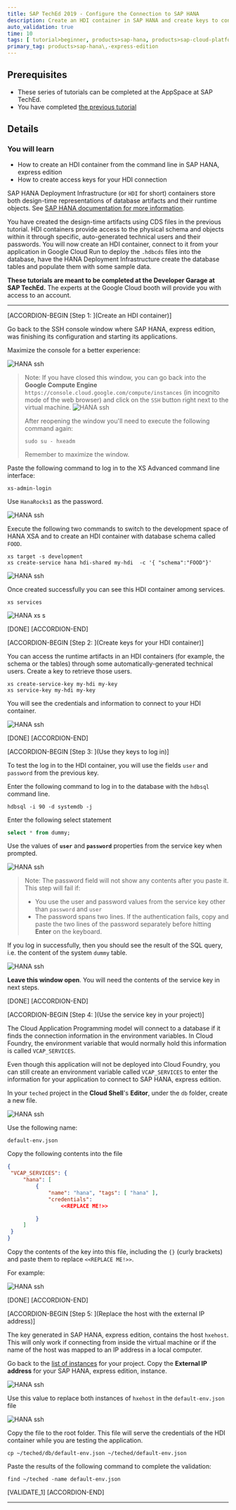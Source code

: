 ```yaml
---
title: SAP TechEd 2019 - Configure the Connection to SAP HANA
description: Create an HDI container in SAP HANA and create keys to connect from your application
auto_validation: true
time: 10
tags: [ tutorial>beginner, products>sap-hana, products>sap-cloud-platform]
primary_tag: products>sap-hana\,-express-edition
---
```


## Prerequisites
  - These series of tutorials can be completed at the AppSpace at SAP TechEd.
  - You have completed [the previous tutorial](teched-google-cloud-run-2)

## Details
### You will learn
  - How to create an HDI container from the command line in SAP HANA, express edition
  - How to create access keys for your HDI connection

SAP HANA Deployment Infrastructure (or `HDI` for short) containers store both design-time representations of database artifacts and their runtime objects. See [SAP HANA documentation for more information](https://help.sap.com/viewer/4505d0bdaf4948449b7f7379d24d0f0d/2.0.04/en-US/e28abca91a004683845805efc2bf967c.html).

You have created the design-time artifacts using CDS files in the previous tutorial. HDI containers provide access to the physical schema and objects within it through specific, auto-generated technical users and their passwords.
You will now create an HDI container, connect to it from your application in Google Cloud Run to deploy the `.hdbcds` files into the database, have the HANA Deployment Infrastructure create the database tables and populate them with some sample data.

**These tutorials are meant to be completed at the Developer Garage at SAP TechEd.** The experts at the Google Cloud booth will provide you with access to an account.

---

[ACCORDION-BEGIN [Step 1: ](Create an HDI container)]

Go back to the SSH console window where SAP HANA, express edition, was finishing its configuration and starting its applications.

Maximize the console for a better experience:

![HANA ssh](max.png)

> Note: If you have closed this window, you can go back into the **Google Compute Engine** `https://console.cloud.google.com/compute/instances` (in incognito mode of the web browser) and click on the `SSH` button right next to the virtual machine.
>  ![HANA ssh](ssh.png)
>
> After reopening the window you'll need to execute the following command again:
> ```SSH
> sudo su - hxeadm
> ```
> Remember to maximize the window.

Paste the following command to log in to the XS Advanced command line interface:

```SSH
xs-admin-login
```

Use `HanaRocks1` as the password.

![HANA ssh](2.png)

Execute the following two commands to switch to the development space of HANA XSA and to create an HDI container with database schema called `FOOD`.

```SSH
xs target -s development
xs create-service hana hdi-shared my-hdi  -c '{ "schema":"FOOD"}'
```

![HANA ssh](3.png)

Once created successfully you can see this HDI container among services.

```SSH
xs services
```

![HANA xs s](3a.jpg)

[DONE]
[ACCORDION-END]

[ACCORDION-BEGIN [Step 2: ](Create keys for your HDI container)]

You can access the runtime artifacts in an HDI containers (for example, the schema or the tables) through some automatically-generated technical users. Create a key to retrieve those users.

```SSH
xs create-service-key my-hdi my-key
xs service-key my-hdi my-key
```

You will see the credentials and information to connect to your HDI container.

![HANA ssh](4.png)

[DONE]
[ACCORDION-END]


[ACCORDION-BEGIN [Step 3: ](Use they keys to log in)]

To test the log in to the HDI container, you will use the fields `user` and `password` from the previous key.

Enter the following command to log in to the database with the `hdbsql` command line.

```SSH
hdbsql -i 90 -d systemdb -j
```

Enter the following select statement

```sql
select * from dummy;
```
Use the values of **`user`** and **`password`** properties from the service key when prompted.

![HANA ssh](5.png)

> Note: The password field will not show any contents after you paste it.
>  This step will fail if:
>
> - You use the user and password values from the service key other than `password` and `user`
> - The password spans two lines.  If the authentication fails, copy and paste the two lines of the password separately before hitting **Enter** on the keyboard.

If you log in successfully, then you should see the result of the SQL query, i.e. the content of the system `dummy` table.

![HANA ssh](6a.png)

**Leave this window open**. You will need the contents of the service key in next steps.

[DONE]
[ACCORDION-END]

[ACCORDION-BEGIN [Step 4: ](Use the service key in your project)]

The Cloud Application Programming model will connect to a database if it finds the connection information in the environment variables. In Cloud Foundry, the environment variable that would normally hold this information is called `VCAP_SERVICES`.

Even though this application will not be deployed into Cloud Foundry, you can still create an environment variable called  `VCAP_SERVICES` to enter the information for your application to connect to SAP HANA, express edition.

In your `teched` project in the **Cloud Shell**'s **Editor**, under the `db` folder, create a new file.

![HANA ssh](8x.png)

Use the following name:

```file
default-env.json
```

Copy the following contents into the file

```json
{
 "VCAP_SERVICES": {
     "hana": [
         {
             "name": "hana", "tags": [ "hana" ],
             "credentials":
                 <<REPLACE ME!>>

         }
     ]
 }
}
```

Copy the contents of the key into this file, including the `{}` (curly brackets) and paste them to replace `<<REPLACE ME!>>`.

For example:

![HANA ssh](11.png)

[DONE]
[ACCORDION-END]

[ACCORDION-BEGIN [Step 5: ](Replace the host with the external IP address)]

The key generated in SAP HANA, express edition, contains the host `hxehost`. This will only work if connecting from inside the virtual machine or if the name of the host was mapped to an IP address in a local computer.

Go back to the [list of instances](https://console.cloud.google.com/compute/instances) for your project. Copy the **External IP address** for your SAP HANA, express edition, instance.

![HANA ssh](12.png)

Use this value to replace both instances of `hxehost` in the `default-env.json` file

![HANA ssh](13.png)

Copy the file to the root folder. This file will serve the credentials of the HDI container while you are testing the application.

```shell
cp ~/teched/db/default-env.json ~/teched/default-env.json
```

Paste the results of the following command to complete the validation:

```shell
find ~/teched -name default-env.json
```

[VALIDATE_1]
[ACCORDION-END]

---

